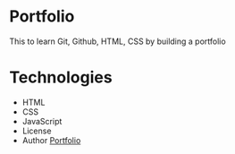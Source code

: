 # Portfolio
This to learn Git, Github, HTML, CSS by building a portfolio
# Technologies 
* HTML
* CSS
* JavaScript
* License
* Author
[Portfolio](https://www.google.com)
